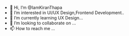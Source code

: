 - 👋 Hi, I’m @IamKiranThapa
- 👀 I’m interested in UI/UX Design,Frontend Development..
- 🌱 I’m currently learning UX Design...
- 💞️ I’m looking to collaborate on ...
- 📫 How to reach me ...

<!---
IamKiranThapa/IamKiranThapa is a ✨ special ✨ repository because its `README.md` (this file) appears on your GitHub profile.
You can click the Preview link to take a look at your changes.
--->
